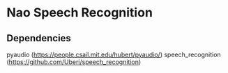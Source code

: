 # Nao Speech Recognition

## Dependencies

pyaudio (https://people.csail.mit.edu/hubert/pyaudio/)
speech_recognition (https://github.com/Uberi/speech_recognition)
